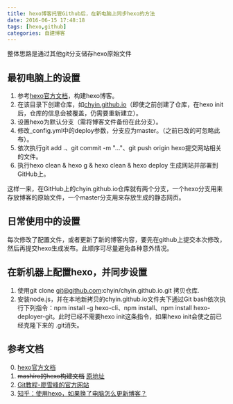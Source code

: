 ```yaml
---
title: hexo博客托管Github后，在新电脑上同步hexo的方法
date: 2016-06-15 17:48:18
tags: [hexo,github]
categories: 自建博客
---
```


整体思路是通过其他git分支储存hexo原始文件

## 最初电脑上的设置
1. 参考[hexo官方文档](https://hexo.io/docs/)，构建hexo博客。
2. 在该目录下创建仓库，如[chyin.github.io](http://chyin.github.io)（即使之前创建了仓库，在hexo init后，仓库的信息会被覆盖，仍需要重新建立）。
3. 设置hexo为默认分支（需将博客文件备份在此分支）。
4. 修改_config.yml中的deploy参数，分支应为master。（之前已改的可忽略此布）。
5. 依次执行git add .、git commit -m "..."、git push origin hexo提交网站相关的文件。
6. 执行hexo clean & hexo g & hexo clean & hexo deploy 生成网站并部署到GitHub上。

这样一来，在GitHub上的chyin.github.io仓库就有两个分支，一个hexo分支用来存放博客的原始文件，一个master分支用来存放生成的静态网页。

## 日常使用中的设置
每次修改了配置文件，或者更新了新的博客内容，要先在github上提交本次修改，然后再提交hexo生成发布。此顺序可尽量避免各种意外情况。
## 在新机器上配置hexo，并同步设置
1. 使用git clone git@github.com:chyin/chyin.github.io.git 拷贝仓库.
2. 安装node.js，并在本地新拷贝的chyin.github.io文件夹下通过Git bash依次执行下列指令：npm install -g hexo-cli、npm install、npm install hexo-deployer-git。此时已经不需要hexo init这条指令，如果hexo init会使之前已经克隆下来的 .git消失。

## 参考文档
0. [hexo官方文档](https://hexo.io/docs/)
1. ~~mashiro的hexo构建文档~~ [原地址](https://www.mashiro.io/2015/09/hexo-guide-2/)
1. [Git教程-廖雪峰的官方网站](https://www.baidu.com/link?url=6lILEQjGnfWGlneCMAi3IBA2cZQ7ErVtUvmz9G0Ax2JqRTFg2nZbYvtQfucLE1UWYTmNrDWZxDn-mMsZUKi1WT5f0wYnV5neCLPJXxoAY2n2S4E2kSQLjgY-7wyEJeos&wd=&eqid=ac4259fe000113140000000357600058)
2. [知乎：使用hexo，如果换了电脑怎么更新博客？](https://www.zhihu.com/question/21193762/answer/79109280)